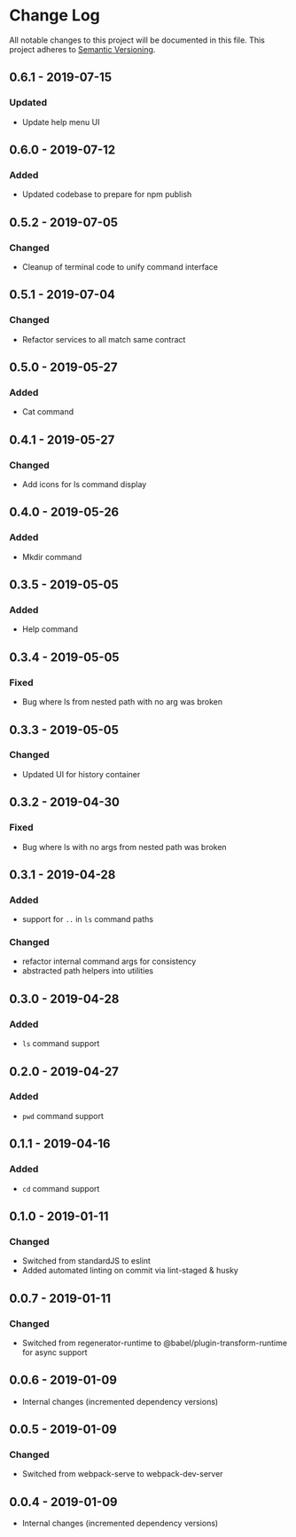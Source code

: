 # Change Log

All notable changes to this project will be documented in this file.
This project adheres to [Semantic Versioning](http://semver.org/).

## 0.6.1 - 2019-07-15

### Updated

- Update help menu UI

## 0.6.0 - 2019-07-12

### Added

- Updated codebase to prepare for npm publish

## 0.5.2 - 2019-07-05

### Changed

- Cleanup of terminal code to unify command interface

## 0.5.1 - 2019-07-04

### Changed

- Refactor services to all match same contract

## 0.5.0 - 2019-05-27

### Added

- Cat command

## 0.4.1 - 2019-05-27

### Changed

- Add icons for ls command display

## 0.4.0 - 2019-05-26

### Added

- Mkdir command

## 0.3.5 - 2019-05-05

### Added

- Help command

## 0.3.4 - 2019-05-05

### Fixed

- Bug where ls from nested path with no arg was broken

## 0.3.3 - 2019-05-05

### Changed

- Updated UI for history container

## 0.3.2 - 2019-04-30

### Fixed

- Bug where ls with no args from nested path was broken

## 0.3.1 - 2019-04-28

### Added

- support for `..` in `ls` command paths

### Changed

- refactor internal command args for consistency
- abstracted path helpers into utilities

## 0.3.0 - 2019-04-28

### Added

- `ls` command support

## 0.2.0 - 2019-04-27

### Added

- `pwd` command support

## 0.1.1 - 2019-04-16

### Added

- `cd` command support

## 0.1.0 - 2019-01-11

### Changed

- Switched from standardJS to eslint
- Added automated linting on commit via lint-staged & husky

## 0.0.7 - 2019-01-11

### Changed

- Switched from regenerator-runtime to @babel/plugin-transform-runtime for async support

## 0.0.6 - 2019-01-09

- Internal changes (incremented dependency versions)

## 0.0.5 - 2019-01-09

### Changed

- Switched from webpack-serve to webpack-dev-server

## 0.0.4 - 2019-01-09

- Internal changes (incremented dependency versions)
